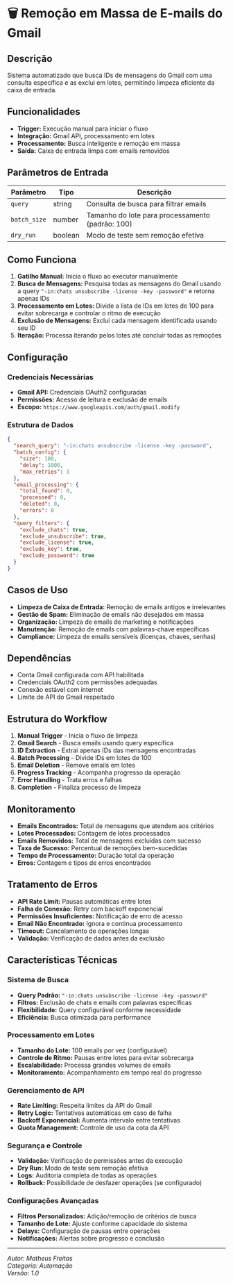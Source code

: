 # 🗑️ Remoção em Massa de E-mails do Gmail

## Descrição

Sistema automatizado que busca IDs de mensagens do Gmail com uma consulta específica e as exclui em lotes, permitindo limpeza eficiente da caixa de entrada.

## Funcionalidades

- **Trigger:** Execução manual para iniciar o fluxo
- **Integração:** Gmail API, processamento em lotes
- **Processamento:** Busca inteligente e remoção em massa
- **Saída:** Caixa de entrada limpa com emails removidos

## Parâmetros de Entrada

| Parâmetro    | Tipo    | Descrição                                        |
| ------------ | ------- | ------------------------------------------------ |
| `query`      | string  | Consulta de busca para filtrar emails            |
| `batch_size` | number  | Tamanho do lote para processamento (padrão: 100) |
| `dry_run`    | boolean | Modo de teste sem remoção efetiva                |

## Como Funciona

1. **Gatilho Manual:** Inicia o fluxo ao executar manualmente
2. **Busca de Mensagens:** Pesquisa todas as mensagens do Gmail usando a query `"-in:chats unsubscribe -license -key -password"` e retorna apenas IDs
3. **Processamento em Lotes:** Divide a lista de IDs em lotes de 100 para evitar sobrecarga e controlar o ritmo de execução
4. **Exclusão de Mensagens:** Exclui cada mensagem identificada usando seu ID
5. **Iteração:** Processa iterando pelos lotes até concluir todas as remoções

## Configuração

### Credenciais Necessárias

- **Gmail API:** Credenciais OAuth2 configuradas
- **Permissões:** Acesso de leitura e exclusão de emails
- **Escopo:** `https://www.googleapis.com/auth/gmail.modify`

### Estrutura de Dados

```json
{
  "search_query": "-in:chats unsubscribe -license -key -password",
  "batch_config": {
    "size": 100,
    "delay": 1000,
    "max_retries": 3
  },
  "email_processing": {
    "total_found": 0,
    "processed": 0,
    "deleted": 0,
    "errors": 0
  },
  "query_filters": {
    "exclude_chats": true,
    "exclude_unsubscribe": true,
    "exclude_license": true,
    "exclude_key": true,
    "exclude_password": true
  }
}
```

## Casos de Uso

- **Limpeza de Caixa de Entrada:** Remoção de emails antigos e irrelevantes
- **Gestão de Spam:** Eliminação de emails não desejados em massa
- **Organização:** Limpeza de emails de marketing e notificações
- **Manutenção:** Remoção de emails com palavras-chave específicas
- **Compliance:** Limpeza de emails sensíveis (licenças, chaves, senhas)

## Dependências

- Conta Gmail configurada com API habilitada
- Credenciais OAuth2 com permissões adequadas
- Conexão estável com internet
- Limite de API do Gmail respeitado

## Estrutura do Workflow

1. **Manual Trigger** - Inicia o fluxo de limpeza
2. **Gmail Search** - Busca emails usando query específica
3. **ID Extraction** - Extrai apenas IDs das mensagens encontradas
4. **Batch Processing** - Divide IDs em lotes de 100
5. **Email Deletion** - Remove emails em lotes
6. **Progress Tracking** - Acompanha progresso da operação
7. **Error Handling** - Trata erros e falhas
8. **Completion** - Finaliza processo de limpeza

## Monitoramento

- **Emails Encontrados:** Total de mensagens que atendem aos critérios
- **Lotes Processados:** Contagem de lotes processados
- **Emails Removidos:** Total de mensagens excluídas com sucesso
- **Taxa de Sucesso:** Percentual de remoções bem-sucedidas
- **Tempo de Processamento:** Duração total da operação
- **Erros:** Contagem e tipos de erros encontrados

## Tratamento de Erros

- **API Rate Limit:** Pausas automáticas entre lotes
- **Falha de Conexão:** Retry com backoff exponencial
- **Permissões Insuficientes:** Notificação de erro de acesso
- **Email Não Encontrado:** Ignora e continua processamento
- **Timeout:** Cancelamento de operações longas
- **Validação:** Verificação de dados antes da exclusão

## Características Técnicas

### Sistema de Busca

- **Query Padrão:** `"-in:chats unsubscribe -license -key -password"`
- **Filtros:** Exclusão de chats e emails com palavras específicas
- **Flexibilidade:** Query configurável conforme necessidade
- **Eficiência:** Busca otimizada para performance

### Processamento em Lotes

- **Tamanho do Lote:** 100 emails por vez (configurável)
- **Controle de Ritmo:** Pausas entre lotes para evitar sobrecarga
- **Escalabilidade:** Processa grandes volumes de emails
- **Monitoramento:** Acompanhamento em tempo real do progresso

### Gerenciamento de API

- **Rate Limiting:** Respeita limites da API do Gmail
- **Retry Logic:** Tentativas automáticas em caso de falha
- **Backoff Exponencial:** Aumenta intervalo entre tentativas
- **Quota Management:** Controle de uso da cota da API

### Segurança e Controle

- **Validação:** Verificação de permissões antes da execução
- **Dry Run:** Modo de teste sem remoção efetiva
- **Logs:** Auditoria completa de todas as operações
- **Rollback:** Possibilidade de desfazer operações (se configurado)

### Configurações Avançadas

- **Filtros Personalizados:** Adição/remoção de critérios de busca
- **Tamanho de Lote:** Ajuste conforme capacidade do sistema
- **Delays:** Configuração de pausas entre operações
- **Notificações:** Alertas sobre progresso e conclusão

---

_Autor: Matheus Freitas_  
_Categoria: Automação_  
_Versão: 1.0_
